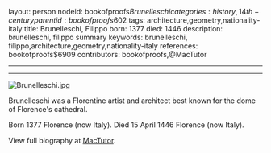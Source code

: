 layout: person
nodeid: bookofproofs$Brunelleschi
categories: history,14th-century
parentid: bookofproofs$602
tags: architecture,geometry,nationality-italy
title: Brunelleschi, Filippo
born: 1377
died: 1446
description: brunelleschi, filippo summary
keywords: brunelleschi, filippo,architecture,geometry,nationality-italy
references: bookofproofs$6909
contributors: bookofproofs,@MacTutor

---


---

![Brunelleschi.jpg](https://github.com/bookofproofs/bookofproofs.github.io/blob/main/_sources/images/portraits/Brunelleschi.jpg?raw=true)

Brunelleschi was a Florentine artist and architect best known for the dome of Florence's cathedral.

Born 1377 Florence (now Italy). Died 15 April 1446 Florence (now Italy).


View full biography at [MacTutor](https://mathshistory.st-andrews.ac.uk/Biographies/Brunelleschi/).